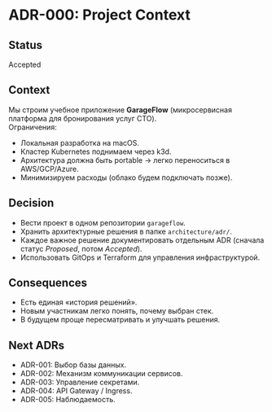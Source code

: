 # ADR-000: Project Context

## Status
Accepted

## Context
Мы строим учебное приложение **GarageFlow** (микросервисная платформа для бронирования услуг СТО).  
Ограничения:
- Локальная разработка на macOS.
- Кластер Kubernetes поднимаем через k3d.
- Архитектура должна быть portable → легко переноситься в AWS/GCP/Azure.
- Минимизируем расходы (облако будем подключать позже).

## Decision
- Вести проект в одном репозитории `garageflow`.
- Хранить архитектурные решения в папке `architecture/adr/`.
- Каждое важное решение документировать отдельным ADR (сначала статус *Proposed*, потом *Accepted*).
- Использовать GitOps и Terraform для управления инфраструктурой.

## Consequences
- Есть единая «история решений».
- Новым участникам легко понять, почему выбран стек.
- В будущем проще пересматривать и улучшать решения.

## Next ADRs
- ADR-001: Выбор базы данных.
- ADR-002: Механизм коммуникации сервисов.
- ADR-003: Управление секретами.
- ADR-004: API Gateway / Ingress.
- ADR-005: Наблюдаемость.

